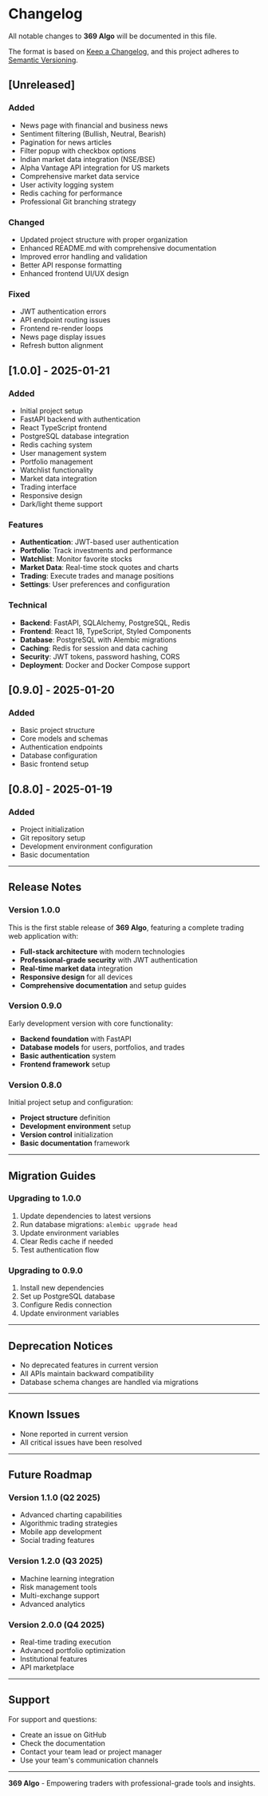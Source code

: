 # Changelog

All notable changes to **369 Algo** will be documented in this file.

The format is based on [Keep a Changelog](https://keepachangelog.com/en/1.0.0/),
and this project adheres to [Semantic Versioning](https://semver.org/spec/v2.0.0.html).

## [Unreleased]

### Added
- News page with financial and business news
- Sentiment filtering (Bullish, Neutral, Bearish)
- Pagination for news articles
- Filter popup with checkbox options
- Indian market data integration (NSE/BSE)
- Alpha Vantage API integration for US markets
- Comprehensive market data service
- User activity logging system
- Redis caching for performance
- Professional Git branching strategy

### Changed
- Updated project structure with proper organization
- Enhanced README.md with comprehensive documentation
- Improved error handling and validation
- Better API response formatting
- Enhanced frontend UI/UX design

### Fixed
- JWT authentication errors
- API endpoint routing issues
- Frontend re-render loops
- News page display issues
- Refresh button alignment

## [1.0.0] - 2025-01-21

### Added
- Initial project setup
- FastAPI backend with authentication
- React TypeScript frontend
- PostgreSQL database integration
- Redis caching system
- User management system
- Portfolio management
- Watchlist functionality
- Market data integration
- Trading interface
- Responsive design
- Dark/light theme support

### Features
- **Authentication**: JWT-based user authentication
- **Portfolio**: Track investments and performance
- **Watchlist**: Monitor favorite stocks
- **Market Data**: Real-time stock quotes and charts
- **Trading**: Execute trades and manage positions
- **Settings**: User preferences and configuration

### Technical
- **Backend**: FastAPI, SQLAlchemy, PostgreSQL, Redis
- **Frontend**: React 18, TypeScript, Styled Components
- **Database**: PostgreSQL with Alembic migrations
- **Caching**: Redis for session and data caching
- **Security**: JWT tokens, password hashing, CORS
- **Deployment**: Docker and Docker Compose support

## [0.9.0] - 2025-01-20

### Added
- Basic project structure
- Core models and schemas
- Authentication endpoints
- Database configuration
- Basic frontend setup

## [0.8.0] - 2025-01-19

### Added
- Project initialization
- Git repository setup
- Development environment configuration
- Basic documentation

---

## Release Notes

### Version 1.0.0
This is the first stable release of **369 Algo**, featuring a complete trading web application with:

- **Full-stack architecture** with modern technologies
- **Professional-grade security** with JWT authentication
- **Real-time market data** integration
- **Responsive design** for all devices
- **Comprehensive documentation** and setup guides

### Version 0.9.0
Early development version with core functionality:

- **Backend foundation** with FastAPI
- **Database models** for users, portfolios, and trades
- **Basic authentication** system
- **Frontend framework** setup

### Version 0.8.0
Initial project setup and configuration:

- **Project structure** definition
- **Development environment** setup
- **Version control** initialization
- **Basic documentation** framework

---

## Migration Guides

### Upgrading to 1.0.0
1. Update dependencies to latest versions
2. Run database migrations: `alembic upgrade head`
3. Update environment variables
4. Clear Redis cache if needed
5. Test authentication flow

### Upgrading to 0.9.0
1. Install new dependencies
2. Set up PostgreSQL database
3. Configure Redis connection
4. Update environment variables

---

## Deprecation Notices

- No deprecated features in current version
- All APIs maintain backward compatibility
- Database schema changes are handled via migrations

---

## Known Issues

- None reported in current version
- All critical issues have been resolved

---

## Future Roadmap

### Version 1.1.0 (Q2 2025)
- Advanced charting capabilities
- Algorithmic trading strategies
- Mobile app development
- Social trading features

### Version 1.2.0 (Q3 2025)
- Machine learning integration
- Risk management tools
- Multi-exchange support
- Advanced analytics

### Version 2.0.0 (Q4 2025)
- Real-time trading execution
- Advanced portfolio optimization
- Institutional features
- API marketplace

---

## Support

For support and questions:
- Create an issue on GitHub
- Check the documentation
- Contact your team lead or project manager
- Use your team's communication channels

---

**369 Algo** - Empowering traders with professional-grade tools and insights.
